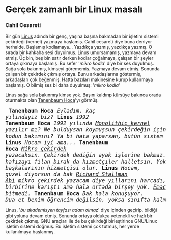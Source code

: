 Gerçek zamanlı bir Linux masalı
===============================

### Cahil Cesareti
Bir gün [Linus](https://en.wikipedia.org/wiki/Linus_Torvalds) adında bir genç,
yaşına başına bakmadan bir işletim sistemi çekirdeği (kernel) yazmaya başlamış.
Cahil cesareti diye buna deniyor herhalde. Başlamış kodlamaya... Yazdıkça
yazmış, yazdıkça yazmış. O sırada bir kahkaha sesi duyulmuş. Linus umursamamış,
yazmaya devam etmiş. Üç bin, beş bin satır derken kodlar çoğalmaya, çalışan bir
şeyler ortaya çıkmaya başlamış. Bu sefer '*mikro kodla*' diye bir ses duyulmuş.
Sağa sola bakınmış, kimseyi görememiş. Yazmaya devam etmiş. Sonunda çalışan bir
çekirdek çıkmış ortaya. Bunu arkadaşlarına göstermiş, arkadaşları çok beğenmiş.
Hatta bazıları makinesine kurup kullanmaya başlamış. O bilmiş ses bi daha
duyulmuş: '*mikro kodla*'

Linus sağa sola bakınmış kimse yok. Başını kaldırıp kürsüye bakınca orada
oturmakta olan [Tanenbaum
Hoca](https://en.wikipedia.org/wiki/Andrew_S._Tanenbaum)'yı görmüş.

<big><pre>
**Tanenbaum Hoca**
   *Evladım, kaç yılındayız biz?*
**Linus**
   *1992*
**Tanenbaum Hoca**
   *1992 yılında [Monolithic_kernel](https://en.wikipedia.org/wiki/Monolithic_kernel) yazılır mı?
   Ne bulduysan koymuşsun çekirdeğin içine... Kim yapacak bu kodun bakımını?
   Ya bi hata yaparsan, bütün sistem çöker valla*
**Linus**
   *Hocam iyi ama...*
**Tanenbaum Hoca**
   *[Mikro çekirdek](https://en.wikipedia.org/wiki/Microkernel) yazacaksın.
   Çekirdek dediğin ayak işlerine bakmaz. Dosya sistemini, hafızayı filan bırak da
   hizmetçiler halletsin. Yoksa senin çekirdek, başkalarının hizmetçisi olur.*
**Linus**
   *Hocam, güzel diyorsun da bak [Richard Stallman Abi](https://en.wikipedia.org/wiki/Richard_Stallman) mikro çekirdek yazacam
   diye yıllarını harcadı, saç sakal birbirine karıştı ama hala ortada birşey yok.
   [Emacs](http://www.gnu.org/software/emacs/) bile bitti, çekirdek bitmedi.*
**Tanenbaum Hoca**
   *Bak hala konuşuyor. Dua et benim öğrencim değilsin, yoksa sınıfta kalmıştın.*
</pre></big>

Linus, '*bu akademisyen tayfası adam olmaz*' diye içinden geçirip, bildiği gibi
yoluna devam etmiş. Sonunda ortaya oldukça yetenekli ve hızlı bir çekirdek
çıkmış. GNU araçları ile de bu çekirdeği birleştirince GNU/Linux işletim
sistemi doğmuş. Bu işletim sistemi çok tutmuş, her yerde kullanılmaya
başlanmış.
